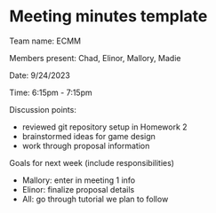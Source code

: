 # Meeting minutes template

Team name: ECMM

Members present: Chad, Elinor, Mallory, Madie

Date: 9/24/2023

Time: 6:15pm - 7:15pm

Discussion points: 

* reviewed git repository setup in Homework 2
* brainstormed ideas for game design
* work through proposal information 

Goals for next week (include responsibilities)

* Mallory: enter in meeting 1 info
* Elinor: finalize proposal details
* All: go through tutorial we plan to follow
